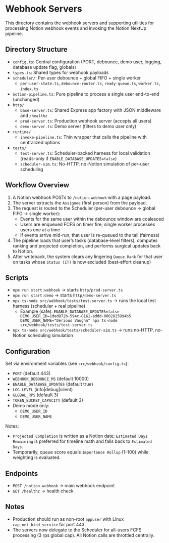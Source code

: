 # Webhook Servers

This directory contains the webhook servers and supporting utilities for processing Notion webhook events and invoking the Notion NextUp pipeline.

## Directory Structure

- `config.ts`: Central configuration (PORT, debounce, demo user, logging, database update flag, globals)
- `types.ts`: Shared types for webhook payloads
- `scheduler/`: Per-user debounce + global FIFO + single worker
  - `per-user-state.ts`, `debounce-router.ts`, `ready-queue.ts`, `worker.ts`, `index.ts`
- `notion-pipeline.ts`: Pure pipeline to process a single user end-to-end (unchanged)
- `http/`
  - `base-server.ts`: Shared Express app factory with JSON middleware and `/healthz`
  - `prod-server.ts`: Production webhook server (accepts all users)
  - `demo-server.ts`: Demo server (filters to demo user only)
- `runtime/`
  - `invoke-pipeline.ts`: Thin wrapper that calls the pipeline with centralized options
- `tests/`
  - `test-server.ts`: Scheduler-backed harness for local validation (reads-only if `ENABLE_DATABASE_UPDATES=false`)
  - `scheduler-sim.ts`: No-HTTP, no-Notion simulation of per-user scheduling

## Workflow Overview

1. A Notion webhook POSTs to `/notion-webhook` with a page payload.
2. The server extracts the `Assignee` (first person) from the payload.
3. The request is routed to the Scheduler (per-user debounce → global FIFO → single worker):
   - Events for the same user within the debounce window are coalesced
   - Users are enqueued FCFS on timer fire; single worker processes users one at a time
   - If events arrive mid-run, that user is re-queued to the tail (fairness)
4. The pipeline loads that user’s tasks (database-level filters), computes ranking and projected completion, and performs surgical updates back to Notion.
5. After writeback, the system clears any lingering `Queue Rank` for that user on tasks whose `Status (IT)` is now excluded (best-effort cleanup)

## Scripts

- `npm run start:webhook` → starts `http/prod-server.ts`
- `npm run start:demo` → starts `http/demo-server.ts`
- `npx ts-node src/webhook/tests/test-server.ts` → runs the local test harness (scheduler + real pipeline)
  - Example (safe): `ENABLE_DATABASE_UPDATES=false DEMO_USER_ID=1ded872b-594c-8161-addd-0002825994b5 DEMO_USER_NAME="Derious Vaughn" npx ts-node src/webhook/tests/test-server.ts`
- `npx ts-node src/webhook/tests/scheduler-sim.ts` → runs no-HTTP, no-Notion scheduling simulation

## Configuration

Set via environment variables (see `src/webhook/config.ts`):
- `PORT` (default 443)
- `WEBHOOK_DEBOUNCE_MS` (default 10000)
- `ENABLE_DATABASE_UPDATES` (default true)
- `LOG_LEVEL` (info|debug|silent)
- `GLOBAL_RPS` (default 3)
- `TOKEN_BUCKET_CAPACITY` (default 3)
- Demo mode only:
  - `DEMO_USER_ID`
  - `DEMO_USER_NAME`

Notes:
- `Projected Completion` is written as a Notion date; `Estimated Days Remaining` is preferred for timeline math and falls back to `Estimated Days`.
- Temporarily, queue score equals `Importance Rollup` (1–100) while weighting is evaluated.

## Endpoints

- `POST /notion-webhook` → main webhook endpoint
- `GET /healthz` → health check

## Notes

- Production should run as non-root `appuser` with Linux `cap_net_bind_service` for port 443.
- The servers now delegate to the Scheduler for all-users FCFS processing (3 rps global cap). All Notion calls are throttled centrally.
